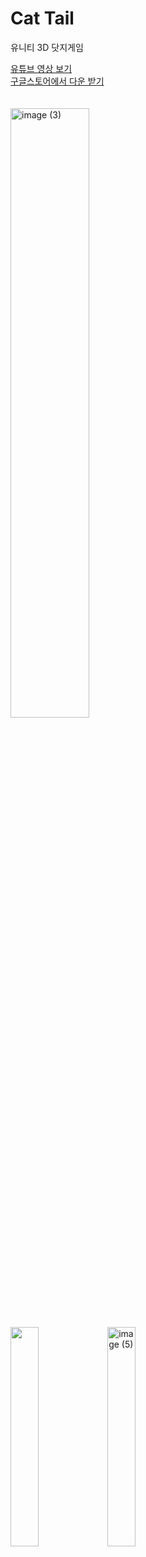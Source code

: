 # Cat Tail
유니티 3D 닷지게임
<br>

[유튜브 영상 보기](https://youtu.be/TlaKxLs6fiA)
<br>
[구글스토어에서 다운 받기](https://play.google.com/store/apps/details?id=com.GAONGAMES.ShapeRunner)<br><br><br>
<img width="50%" alt="image (3)" src="https://github.com/sumingq/Unity-CatTail/assets/133943734/43f528d6-2963-481e-8947-9f41e0f1adf7">
<br>
<img src="https://github.com/sumingq/Unity-CatTail/assets/133943734/e9390c05-fa91-428f-a8e1-2347a14af647"  width="30%">
<img width="30%" alt="image (5)" src="https://github.com/sumingq/Unity-CatTail/assets/133943734/f7c59174-c827-4c73-b689-c5126f5bf818">
